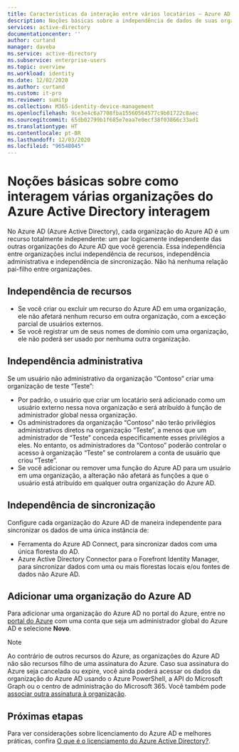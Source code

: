 ```yaml
---
title: Características da interação entre vários locatários – Azure AD | Microsoft Docs
description: Noções básicas sobre a independência de dados de suas organizações do Azure Active Directory
services: active-directory
documentationcenter: ''
author: curtand
manager: daveba
ms.service: active-directory
ms.subservice: enterprise-users
ms.topic: overview
ms.workload: identity
ms.date: 12/02/2020
ms.author: curtand
ms.custom: it-pro
ms.reviewer: sumitp
ms.collection: M365-identity-device-management
ms.openlocfilehash: 9ce3e4c6a7708fba15560564577c9b01722c8aec
ms.sourcegitcommit: 65db02799b1f685e7eaa7e0ecf38f03866c33ad1
ms.translationtype: HT
ms.contentlocale: pt-BR
ms.lasthandoff: 12/03/2020
ms.locfileid: "96548045"
---
```

# <a name="understand-how-multiple-azure-active-directory-organizations-interact"></a>Noções básicas sobre como interagem várias organizações do Azure Active Directory interagem

No Azure AD (Azure Active Directory), cada organização do Azure AD é um recurso totalmente independente: um par logicamente independente das outras organizações do Azure AD que você gerencia. Essa independência entre organizações inclui independência de recursos, independência administrativa e independência de sincronização. Não há nenhuma relação pai-filho entre organizações.

## <a name="resource-independence"></a>Independência de recursos

* Se você criar ou excluir um recurso do Azure AD em uma organização, ele não afetará nenhum recurso em outra organização, com a exceção parcial de usuários externos.
* Se você registrar um de seus nomes de domínio com uma organização, ele não poderá ser usado por nenhuma outra organização.

## <a name="administrative-independence"></a>Independência administrativa

Se um usuário não administrativo da organização “Contoso” criar uma organização de teste “Teste”:

* Por padrão, o usuário que criar um locatário será adicionado como um usuário externo nessa nova organização e será atribuído à função de administrador global nessa organização.
* Os administradores da organização “Contoso” não terão privilégios administrativos diretos na organização “Teste”, a menos que um administrador de “Teste” conceda especificamente esses privilégios a eles. No entanto, os administradores da “Contoso” poderão controlar o acesso à organização “Teste” se controlarem a conta de usuário que criou “Teste”.
* Se você adicionar ou remover uma função do Azure AD para um usuário em uma organização, a alteração não afetará as funções a que o usuário está atribuído em qualquer outra organização do Azure AD.

## <a name="synchronization-independence"></a>Independência de sincronização

Configure cada organização do Azure AD de maneira independente para sincronizar os dados de uma única instância de:

* Ferramenta do Azure AD Connect, para sincronizar dados com uma única floresta do AD.
* Azure Active Directory Connector para o Forefront Identity Manager, para sincronizar dados com uma ou mais florestas locais e/ou fontes de dados não Azure AD.

## <a name="add-an-azure-ad-organization"></a>Adicionar uma organização do Azure AD

Para adicionar uma organização do Azure AD no portal do Azure, entre no [portal do Azure](https://portal.azure.com) com uma conta que seja um administrador global do Azure AD e selecione **Novo**.

> [!NOTE]
> Ao contrário de outros recursos do Azure, as organizações do Azure AD não são recursos filho de uma assinatura do Azure. Caso sua assinatura do Azure seja cancelada ou expire, você ainda poderá acessar os dados da organização do Azure AD usando o Azure PowerShell, a API do Microsoft Graph ou o centro de administração do Microsoft 365. Você também pode [associar outra assinatura à organização](../fundamentals/active-directory-how-subscriptions-associated-directory.md).
>

## <a name="next-steps"></a>Próximas etapas

Para ver considerações sobre licenciamento do Azure AD e melhores práticas, confira [O que é o licenciamento do Azure Active Directory?](../fundamentals/active-directory-licensing-whatis-azure-portal.md).
